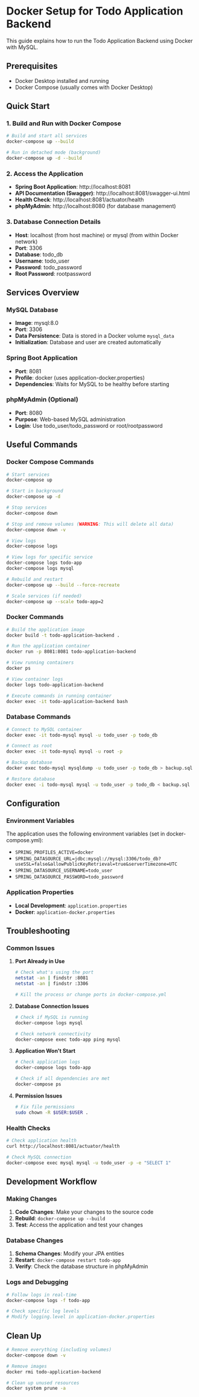 # Docker Setup for Todo Application Backend

This guide explains how to run the Todo Application Backend using Docker with MySQL.

## Prerequisites

- Docker Desktop installed and running
- Docker Compose (usually comes with Docker Desktop)

## Quick Start

### 1. Build and Run with Docker Compose

```bash
# Build and start all services
docker-compose up --build

# Run in detached mode (background)
docker-compose up -d --build
```

### 2. Access the Application

- **Spring Boot Application**: http://localhost:8081
- **API Documentation (Swagger)**: http://localhost:8081/swagger-ui.html
- **Health Check**: http://localhost:8081/actuator/health
- **phpMyAdmin**: http://localhost:8080 (for database management)

### 3. Database Connection Details

- **Host**: localhost (from host machine) or mysql (from within Docker network)
- **Port**: 3306
- **Database**: todo_db
- **Username**: todo_user
- **Password**: todo_password
- **Root Password**: rootpassword

## Services Overview

### MySQL Database
- **Image**: mysql:8.0
- **Port**: 3306
- **Data Persistence**: Data is stored in a Docker volume `mysql_data`
- **Initialization**: Database and user are created automatically

### Spring Boot Application
- **Port**: 8081
- **Profile**: docker (uses application-docker.properties)
- **Dependencies**: Waits for MySQL to be healthy before starting

### phpMyAdmin (Optional)
- **Port**: 8080
- **Purpose**: Web-based MySQL administration
- **Login**: Use todo_user/todo_password or root/rootpassword

## Useful Commands

### Docker Compose Commands

```bash
# Start services
docker-compose up

# Start in background
docker-compose up -d

# Stop services
docker-compose down

# Stop and remove volumes (WARNING: This will delete all data)
docker-compose down -v

# View logs
docker-compose logs

# View logs for specific service
docker-compose logs todo-app
docker-compose logs mysql

# Rebuild and restart
docker-compose up --build --force-recreate

# Scale services (if needed)
docker-compose up --scale todo-app=2
```

### Docker Commands

```bash
# Build the application image
docker build -t todo-application-backend .

# Run the application container
docker run -p 8081:8081 todo-application-backend

# View running containers
docker ps

# View container logs
docker logs todo-application-backend

# Execute commands in running container
docker exec -it todo-application-backend bash
```

### Database Commands

```bash
# Connect to MySQL container
docker exec -it todo-mysql mysql -u todo_user -p todo_db

# Connect as root
docker exec -it todo-mysql mysql -u root -p

# Backup database
docker exec todo-mysql mysqldump -u todo_user -p todo_db > backup.sql

# Restore database
docker exec -i todo-mysql mysql -u todo_user -p todo_db < backup.sql
```

## Configuration

### Environment Variables

The application uses the following environment variables (set in docker-compose.yml):

- `SPRING_PROFILES_ACTIVE=docker`
- `SPRING_DATASOURCE_URL=jdbc:mysql://mysql:3306/todo_db?useSSL=false&allowPublicKeyRetrieval=true&serverTimezone=UTC`
- `SPRING_DATASOURCE_USERNAME=todo_user`
- `SPRING_DATASOURCE_PASSWORD=todo_password`

### Application Properties

- **Local Development**: `application.properties`
- **Docker**: `application-docker.properties`

## Troubleshooting

### Common Issues

1. **Port Already in Use**
   ```bash
   # Check what's using the port
   netstat -an | findstr :8081
   netstat -an | findstr :3306
   
   # Kill the process or change ports in docker-compose.yml
   ```

2. **Database Connection Issues**
   ```bash
   # Check if MySQL is running
   docker-compose logs mysql
   
   # Check network connectivity
   docker-compose exec todo-app ping mysql
   ```

3. **Application Won't Start**
   ```bash
   # Check application logs
   docker-compose logs todo-app
   
   # Check if all dependencies are met
   docker-compose ps
   ```

4. **Permission Issues**
   ```bash
   # Fix file permissions
   sudo chown -R $USER:$USER .
   ```

### Health Checks

```bash
# Check application health
curl http://localhost:8081/actuator/health

# Check MySQL connection
docker-compose exec mysql mysql -u todo_user -p -e "SELECT 1"
```

## Development Workflow

### Making Changes

1. **Code Changes**: Make your changes to the source code
2. **Rebuild**: `docker-compose up --build`
3. **Test**: Access the application and test your changes

### Database Changes

1. **Schema Changes**: Modify your JPA entities
2. **Restart**: `docker-compose restart todo-app`
3. **Verify**: Check the database structure in phpMyAdmin

### Logs and Debugging

```bash
# Follow logs in real-time
docker-compose logs -f todo-app

# Check specific log levels
# Modify logging.level in application-docker.properties
```


## Clean Up

```bash
# Remove everything (including volumes)
docker-compose down -v

# Remove images
docker rmi todo-application-backend

# Clean up unused resources
docker system prune -a
```
